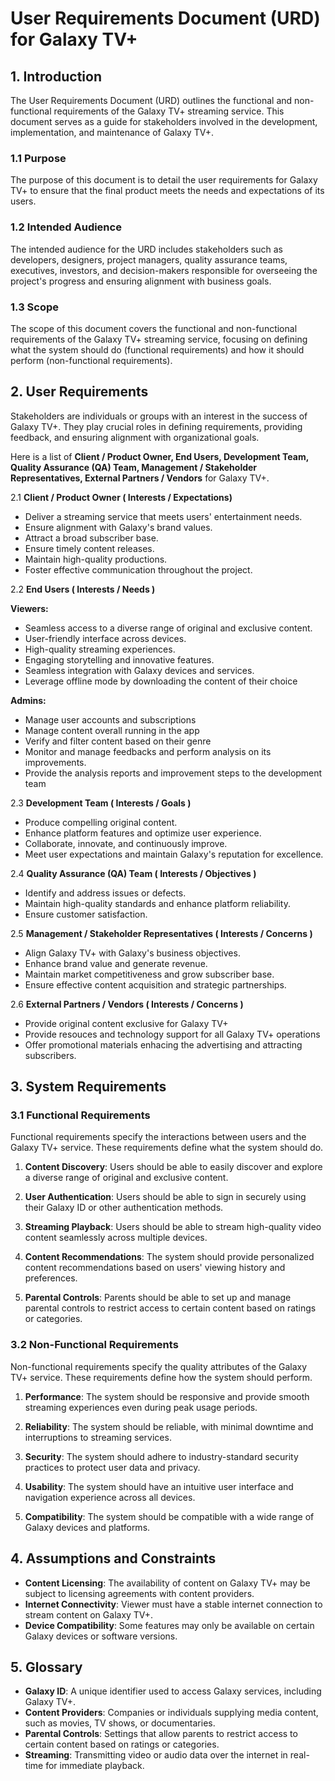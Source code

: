 # User Requirements Document (URD) for Galaxy TV+
 
## 1. Introduction
 
The User Requirements Document (URD) outlines the functional and non-functional requirements of the Galaxy TV+ streaming service. This document serves as a guide for stakeholders involved in the development, implementation, and maintenance of Galaxy TV+.
 
### 1.1 Purpose
 
The purpose of this document is to detail the user requirements for Galaxy TV+ to ensure that the final product meets the needs and expectations of its users.
 
### 1.2 Intended Audience
 
The intended audience for the URD includes stakeholders such as developers, designers, project managers, quality assurance teams, executives, investors, and decision-makers responsible for overseeing the project's progress and ensuring alignment with business goals.
 
### 1.3 Scope
 
The scope of this document covers the functional and non-functional requirements of the Galaxy TV+ streaming service, focusing on defining what the system should do (functional requirements) and how it should perform (non-functional requirements).
 
## 2. User Requirements
 
Stakeholders are individuals or groups with an interest in the success of Galaxy TV+. They play crucial roles in defining requirements, providing feedback, and ensuring alignment with organizational goals.
 
Here is a list of **Client / Product Owner, End Users, Development Team, Quality Assurance (QA) Team, Management / Stakeholder Representatives, External Partners / Vendors** for Galaxy TV+.
 
 2.1 **Client / Product Owner ( Interests / Expectations)**
 
- Deliver a streaming service that meets users' entertainment needs.
- Ensure alignment with Galaxy's brand values.
- Attract a broad subscriber base.
- Ensure timely content releases.
- Maintain high-quality productions.
- Foster effective communication throughout the project.
 
 2.2 **End Users ( Interests / Needs )**

 
 **Viewers:**
- Seamless access to a diverse range of original and exclusive content.
- User-friendly interface across devices.
- High-quality streaming experiences.
- Engaging storytelling and innovative features.
- Seamless integration with Galaxy devices and services.
- Leverage offline mode by downloading the content of their choice

 **Admins:**
- Manage user accounts and subscriptions
- Manage content overall running in the app
- Verify and filter content based on their genre
- Monitor and manage feedbacks and perform analysis on its improvements.
- Provide the analysis reports and improvement steps to the development team 
 
 2.3 **Development Team ( Interests / Goals )**
 
- Produce compelling original content.
- Enhance platform features and optimize user experience.
- Collaborate, innovate, and continuously improve.
- Meet user expectations and maintain Galaxy's reputation for excellence.
 
2.4 **Quality Assurance (QA) Team ( Interests / Objectives )**
 
- Identify and address issues or defects.
- Maintain high-quality standards and enhance platform reliability.
- Ensure customer satisfaction.
 
2.5 **Management / Stakeholder Representatives ( Interests / Concerns )**
 
- Align Galaxy TV+ with Galaxy's business objectives.
- Enhance brand value and generate revenue.
- Maintain market competitiveness and grow subscriber base.
- Ensure effective content acquisition and strategic partnerships.

2.6 **External Partners / Vendors ( Interests / Concerns )**
 
- Provide original content exclusive for Galaxy TV+
- Provide resouces and technology support for all Galaxy TV+ operations
- Offer promotional materials enhacing the advertising and attracting subscribers.
 
## 3. System Requirements
 
### 3.1 Functional Requirements
 
Functional requirements specify the interactions between users and the Galaxy TV+ service. These requirements define what the system should do.
 
1. **Content Discovery**: Users should be able to easily discover and explore a diverse range of original and exclusive content.
   
2. **User Authentication**: Users should be able to sign in securely using their Galaxy ID or other authentication methods.
   
3. **Streaming Playback**: Users should be able to stream high-quality video content seamlessly across multiple devices.
   
4. **Content Recommendations**: The system should provide personalized content recommendations based on users' viewing history and preferences.
   
5. **Parental Controls**: Parents should be able to set up and manage parental controls to restrict access to certain content based on ratings or categories.
 
### 3.2 Non-Functional Requirements
 
Non-functional requirements specify the quality attributes of the Galaxy TV+ service. These requirements define how the system should perform.
 
1. **Performance**: The system should be responsive and provide smooth streaming experiences even during peak usage periods.
   
2. **Reliability**: The system should be reliable, with minimal downtime and interruptions to streaming services.
   
3. **Security**: The system should adhere to industry-standard security practices to protect user data and privacy.
   
4. **Usability**: The system should have an intuitive user interface and navigation experience across all devices.
   
5. **Compatibility**: The system should be compatible with a wide range of Galaxy devices and platforms.
 
## 4. Assumptions and Constraints
 
- **Content Licensing**: The availability of content on Galaxy TV+ may be subject to licensing agreements with content providers.
- **Internet Connectivity**: Viewer must have a stable internet connection to stream content on Galaxy TV+.
- **Device Compatibility**: Some features may only be available on certain Galaxy devices or software versions.
 
## 5. Glossary
 
- **Galaxy ID**: A unique identifier used to access Galaxy services, including Galaxy TV+.
- **Content Providers**: Companies or individuals supplying media content, such as movies, TV shows, or documentaries.
- **Parental Controls**: Settings that allow parents to restrict access to certain content based on ratings or categories.
- **Streaming**: Transmitting video or audio data over the internet in real-time for immediate playback.
